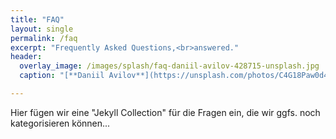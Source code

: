 ```yaml
---
title: "FAQ"
layout: single
permalink: /faq
excerpt: "Frequently Asked Questions,<br>answered."
header:
  overlay_image: /images/splash/faq-daniil-avilov-428715-unsplash.jpg
  caption: "[**Daniil Avilov**](https://unsplash.com/photos/C4G18Paw0d4)"

---
```


Hier fügen wir eine "Jekyll Collection" für die Fragen ein,
die wir ggfs. noch kategorisieren können...
